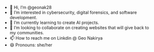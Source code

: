 - 👋 Hi, I’m @geonak28
- 👀 I’m interested in cybersecurity, digital forensics, and software development.
- 🌱 I’m currently learning to create AI projects.
- 💞️ I’m looking to collaborate on creating websites that will give back to my communities.
- 📫 How to reach me on Linkdin @ Geo Nakirya
- 😄 Pronouns: she/her

<!---
geonak28/geonak28 is a ✨ special ✨ repository because its `README.md` (this file) appears on your GitHub profile.
You can click the Preview link to take a look at your changes.
--->
